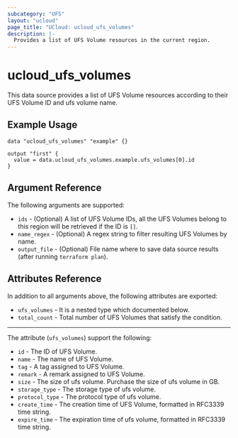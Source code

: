 ```yaml
---
subcategory: "UFS"
layout: "ucloud"
page_title: "UCloud: ucloud_ufs_volumes"
description: |-
  Provides a list of UFS Volume resources in the current region.
---
```


# ucloud_ufs_volumes

This data source provides a list of UFS Volume resources according to their UFS Volume ID and ufs volume name.

## Example Usage

```hcl
data "ucloud_ufs_volumes" "example" {}

output "first" {
  value = data.ucloud_ufs_volumes.example.ufs_volumes[0].id
}
```

## Argument Reference

The following arguments are supported:

* `ids` - (Optional) A list of UFS Volume IDs, all the UFS Volumes belong to this region will be retrieved if the ID is `[]`.
* `name_regex` - (Optional) A regex string to filter resulting UFS Volumes by name.
* `output_file` - (Optional) File name where to save data source results (after running `terraform plan`).

## Attributes Reference

In addition to all arguments above, the following attributes are exported:

* `ufs_volumes` - It is a nested type which documented below.
* `total_count` - Total number of UFS Volumes that satisfy the condition.

- - -

The attribute (`ufs_volumes`) support the following:

* `id` - The ID of UFS Volume.
* `name` - The name of UFS Volume.
* `tag` - A tag assigned to UFS Volume.
* `remark` - A remark assigned to UFS Volume.  
* `size` - The size of ufs volume. Purchase the size of ufs volume in GB.
* `storage_type` - The storage type of ufs volume.
* `protocol_type` - The protocol type of ufs volume.
* `create_time` - The creation time of UFS Volume, formatted in RFC3339 time string.
* `expire_time` - The expiration time of ufs volume, formatted in RFC3339 time string.